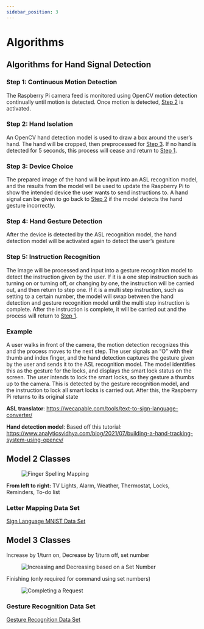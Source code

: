 ```yaml
---
sidebar_position: 3
---
```


# Algorithms

## Algorithms for Hand Signal Detection

### Step 1: Continuous Motion Detection

The Raspberry Pi camera feed is monitored using OpenCV motion detection continually until motion is detected. Once motion is detected, [Step 2](#step-2-hand-isolation) is activated.

### Step 2: Hand Isolation

An OpenCV hand detection model is used to draw a box around the user’s hand. The hand will be cropped, then preprocessed for [Step 3](). If no hand is detected for 5 seconds, this process will cease and return to [Step 1](#step-1-continuous-motion-detection).

### Step 3: Device Choice

The prepared image of the hand will be input into an ASL recognition model, and the results from the model will be used to update the Raspberry Pi to show the intended device the user wants to send instructions to. A hand signal can be given to go back to [Step 2](#step-2-hand-isolation) if the model detects the hand gesture incorrectly.

### Step 4: Hand Gesture Detection

After the device is detected by the ASL recognition model, the hand detection model will be activated again to detect the user’s gesture

### Step 5: Instruction Recognition

The image will be processed and input into a gesture recognition model to detect the instruction given by the user. If it is a one step instruction such as turning on or turning off, or changing by one, the instruction will be carried out, and then return to step one. If it is a multi step instruction, such as setting to a certain number, the model will swap between the hand detection and gesture recognition model until the multi step instruction is complete. After the instruction is complete, it will be carried out and the process will return to [Step 1](#step-1-continuous-motion-detection).

### Example

A user walks in front of the camera, the motion detection recognizes this and the process moves to the next step. The user signals an “O” with their thumb and index finger, and the hand detection captures the gesture given by the user and sends it to the ASL recognition model. The model identifies this as the gesture for the locks, and displays the smart lock status on the screen. The user intends to lock the smart locks, so they gesture a thumbs up to the camera. This is detected by the gesture recognition model, and the instruction to lock all smart locks is carried out. After this, the Raspberry Pi returns to its original state

**ASL translator**: https://wecapable.com/tools/text-to-sign-language-converter/

**Hand detection model**: Based off this tutorial:
https://www.analyticsvidhya.com/blog/2021/07/building-a-hand-tracking-system-using-opencv/

## Model 2 Classes

<Figure caption={"Figure 1. Letter Mappings for Various Devices"}>

![Finger Spelling Mapping](https://github.com/Capstone-Projects-2024-Spring/project-intelligest-smart-home/assets/82054873/b226a9ce-bfd9-44b6-8158-1ce8d33e8e27)

</Figure>

**From left to right:**
TV Lights, Alarm, Weather, Thermostat, Locks, Reminders, To-do list

### Letter Mapping Data Set

[Sign Language MNIST Data Set](https://www.kaggle.com/datasets/datamunge/sign-language-mnist)

## Model 3 Classes

Increase by 1/turn on, Decrease by 1/turn off, set number

<Figure caption={"Figure 2. Increasing and Decreasing with Set Numbers"}>

![Increasing and Decreasing based on a Set Number](https://github.com/Capstone-Projects-2024-Spring/project-intelligest-smart-home/assets/82054873/2dbbc7d9-f931-4355-a918-e40b0c76e6ea)

</Figure>

Finishing (only required for command using set numbers)

<Figure caption={"Figure 3. Completing a Request"}>

![Completing a Request](https://github.com/Capstone-Projects-2024-Spring/project-intelligest-smart-home/assets/82054873/b01ab1b3-e601-4531-b7e7-88e650bd40df)

</Figure>

### Gesture Recognition Data Set

[Gesture Recognition Data Set](https://www.kaggle.com/datasets/imsparsh/gesture-recognition)
